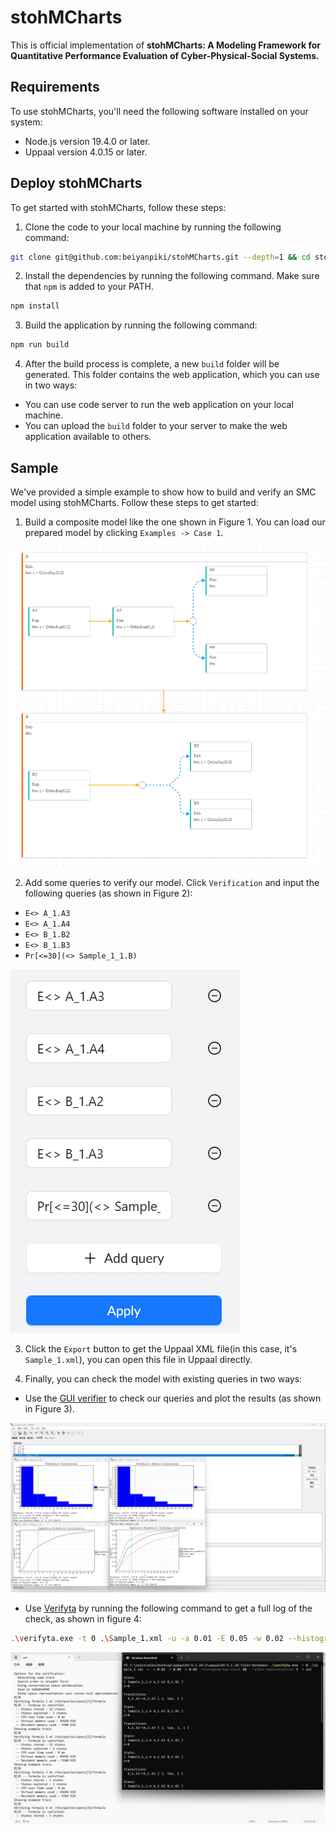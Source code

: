 # stohMCharts

This is official implementation of **stohMCharts: A Modeling Framework for Quantitative Performance Evaluation of Cyber-Physical-Social Systems.**

## Requirements

To use stohMCharts, you'll need the following software installed on your system:

- Node.js version 19.4.0 or later.
- Uppaal version 4.0.15 or later.
 
## Deploy stohMCharts

To get started with stohMCharts, follow these steps:

1. Clone the code to your local machine by running the following command:

```bash
git clone git@github.com:beiyanpiki/stohMCharts.git --depth=1 && cd stohMCharts
```

2. Install the dependencies by running the following command. Make sure that `npm` is added to your PATH.

```bash
npm install
```

3. Build the application by running the following command:

```bash
npm run build
```

4. After the build process is complete, a new `build` folder will be generated. This folder contains the web application, which you can use in two ways:

- You can use code server to run the web application on your local machine.
- You can upload the `build` folder to your server to make the web application available to others.

## Sample

We've provided a simple example to show how to build and verify an SMC model using stohMCharts. Follow these steps to get started:

1. Build a composite model like the one shown in Figure 1. You can load our prepared model by clicking `Examples -> Case 1`.

![Figure 1](doc/figure1.png)


2. Add some queries to verify our model. Click `Verification` and input the following queries (as shown in Figure 2):
- ``E<> A_1.A3``
- ``E<> A_1.A4``
- ``E<> B_1.B2``
- ``E<> B_1.B3``
- ``Pr[<=30](<> Sample_1_1.B)``

![Figure 2](doc/figure2.png)

3. Click the `Export` button to get the Uppaal XML file(in this case, it's `Sample_1.xml`), you can open this file in Uppaal directly.

4. Finally, you can check the model with existing queries in two ways:

- Use the [GUI verifier](https://docs.uppaal.org/gui-reference/verifier/) to check our queries and plot the results (as shown in Figure 3).

![Figure 3](doc/figure3.png)

- Use [Verifyta](https://docs.uppaal.org/toolsandapi/verifyta/) by running the following command to get a full log of the check, as shown in figure 4:
```bash
.\verifyta.exe -t 0 .\Sample_1.xml -u -a 0.01 -E 0.05 -w 0.02 --histogram-bar-count 50  --state-representation 3  > out
```

![Figure 4](doc/figure4.png)
